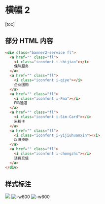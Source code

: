 # 横幅 2

[toc]

## 部分 HTML 内容

```html
<div class="banner2-service fl">
  <a href="" class="fl">
    <i class="iconfont i-shijian"></i>
    保障服务
  </a>
  <a href="" class="fl">
    <i class="iconfont i-qiye"></i>
    企业团购
  </a>
  <a href="" class="fl">
    <i class="iconfont i-Fma"></i>
    F码通道
  </a>
  <a href="" class="fl">
    <i class="iconfont i-Sim-Card"></i>
    米粉卡
  </a>
  <a href="" class="fl">
    <i class="iconfont i-yijiuhuanxin"></i>
    以旧换新
  </a>
  <a href="" class="fl">
    <i class="iconfont i-chongzhi"></i>
    话费充值
  </a>
</div>
```

## 样式标注

![](http://mdrs.yuanjin.tech/img/2021-11-30-16382571558952.jpg)
![-w600](http://mdrs.yuanjin.tech/img/2021-11-30-16382571558965.jpg)
![-w600](http://mdrs.yuanjin.tech/img/2021-11-30-16382571558976.jpg)
